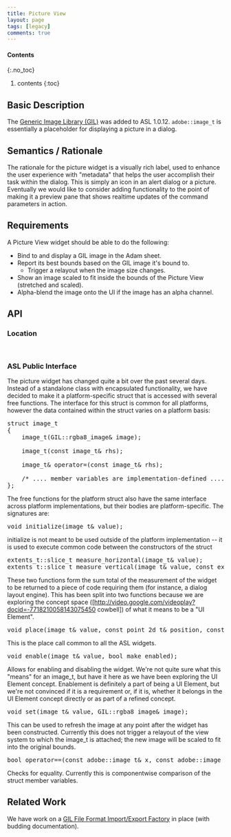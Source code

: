 ```yaml
---
title: Picture View
layout: page
tags: [legacy]
comments: true
---
```

#### Contents
{:.no_toc}
1. contents
{:toc}

## Basic Description

The [Generic Image Library (GIL)](http://stlab.adobe.com/gil/) was added to ASL 1.0.12. <code>adobe::image_t</code> is essentially a placeholder for displaying a picture in a dialog.

## Semantics / Rationale

The rationale for the picture widget is a visually rich label, used to enhance the user experience with "metadata" that helps the user accomplish their task within the dialog. This is simply an icon in an alert dialog or a picture. Eventually we would like to consider adding functionality to the point of making it a preview pane that shows realtime updates of the command parameters in action.

## Requirements

A Picture View widget should be able to do the following:
* Bind to and display a GIL image in the Adam sheet.
* Report its best bounds based on the GIL image it's bound to.
    * Trigger a relayout when the image size changes.
* Show an image scaled to fit inside the bounds of the Picture View (stretched and scaled).
* Alpha-blend the image onto the UI if the image has an alpha channel.

## API

### Location

<pre>
<adobe/future/widgets/headers/image_t.hpp>
</pre>

### ASL Public Interface

The picture widget has changed quite a bit over the past several days. Instead of a standalone class with encapsulated functionality, we have decided to make it a platform-specific struct that is accessed with several free functions. The interface for this struct is common for all platforms, however the data contained within the struct varies on a platform basis:

<pre>
struct image_t
{
    image_t(GIL::rgba8_image& image);

    image_t(const image_t& rhs);

    image_t& operator=(const image_t& rhs);

    /* .... member variables are implementation-defined .... */
};
</pre>

The free functions for the platform struct also have the same interface across platform implementations, but their bodies are platform-specific. The signatures are:

<pre>
void initialize(image_t& value);
</pre>

initialize is not meant to be used outside of the platform implementation -- it is used to execute common code between the constructors of the struct

<pre>
extents_t::slice_t measure_horizontal(image_t& value);
extents_t::slice_t measure_vertical(image_t& value, const extents_t::slice_t& horizontal);
</pre>

These two functions form the sum total of the measurement of the widget to be returned to a piece of code requiring them (for instance, a dialog layout engine). This has been split into two functions because we are exploring the concept space ([http://video.google.com/videoplay?docid=-7718210058143075450 cowbell]) of what it means to be a "UI Element".

<pre>
void place(image_t& value, const point_2d_t& position, const extents_t& extents);
</pre>

This is the place call common to all the ASL widgets.

<pre>
void enable(image_t& value, bool make_enabled);
</pre>

Allows for enabling and disabling the widget. We're not quite sure what this "means" for an image_t, but have it here as we have been exploring the UI Element concept. Enablement is definitely a part of being a UI Element, but we're not convinced if it is a requirement or, if it is, whether it belongs in the UI Element concept directly or as part of a refined concept.

<pre>
void set(image_t& value, GIL::rgba8_image& image);
</pre>

This can be used to refresh the image at any point after the widget has been constructed. Currently this does not trigger a relayout of the view system to which the image_t is attached; the new image will be scaled to fit into the original bounds.

<pre>
bool operator==(const adobe::image_t& x, const adobe::image_t& y);
</pre>

Checks for equality. Currently this is componentwise comparison of the struct member variables.

## Related Work

We have work on a [GIL File Format Import/Export Factory](gil-file-format-import-export-factory) in place (with budding documentation).
